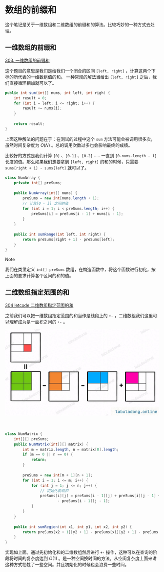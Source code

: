 # 数组的前缀和

这个笔记是关于一维数组和二维数组的前缀和的算法。比较巧妙的一种方式去处理。

## 一维数组的前缀和

[303. 一维数组的前缀和](https://leetcode.cn/problems/range-sum-query-immutable/description/)

这个题目的意思是我们是给我们一个闭合的区间 `[left, right]` ，计算这两个下标的所代表的一维数组值的和。
一种常规的解法当给出 `[left, right]` 之后，我们直接循环相加就可以了。

```java
public int sum(int[] nums, int left, int righ) {
    int result = 0;
    for (int i = left; i <= right; i++) {
        result += nums[i];
    }

    return result;
}
```

上面这种解法的问题在于：在测试的过程中这个 `sum` 方法可能会被调用很多次，虽然时间复杂度为 $O(N)$ 。总的调用次数过多也会影响最终的成绩。

比较好的方式是我们计算 `[0]` 、`[0-1]` 、`[0-2]` ..... 一直到 `[0-nums.length - 1]` 长度的值。那么如果我们想要拿到 `[left, right]` 的和的时候，只需要 `sums[right + 1] - sums[left]` 就可以了。

```java
class NumArray {
    private int[] preSums;

    public NumArray(int[] nums) {
        preSums = new int[nums.length + 1];
        // 计算[0 - i] 之间的值
        for (int i = 1; i < preSums.length; i++) {
            preSums[i] = preSums[i - 1] + nums[i - 1];
        }
    }

    public int sumRange(int left, int right) {
        return preSums[right + 1] - preSums[left];
    }
}
```

>[!note]
> 我们在类里定义 `int[] preSums` 数组，在构造函数中，将这个函数进行初化，按上面的要求计算各个区间的和的值。

## 二维数组指定范围的和

[304 letcode 二维数组指定范围的和](https://leetcode.cn/problems/range-sum-query-2d-immutable/)

之前我们可以把一维数组指定范围的和当作是线段上的 `+-` ，二维数组我们这里可以理解成为是一面积之间的 `+-` 。

![二维数组指定范围数的和处理](../images/matrix_rangesum.jpg)

```java


class NumMatrix {
    int[][] preSums;
    public NumMatrix(int[][] matrix) {
        int m = matrix.length, n = matrix[0].length;
        if (m == 0 || n == 0) {
            return;
        }

        preSums = new int[m + 1][n + 1];
        for (int i = 1; i <= m; i++) {
            for (int j = 1; j <= n; j++) {
                // 初始化前缀和
                preSums[i][j] = preSums[i - 1][j] + preSums[i][j - 1] + matrix[i - 1][j - 1]
                        - preSums[i - 1][j - 1];
            }
        }
    }

    public int sumRegion(int x1, int y1, int x2, int y2) {
        return preSums[x2 + 1][y2 + 1] - preSums[x1][y2 + 1] - preSums[x2 + 1][y1] + preSums[x1][y1];
    }
}
```

实现如上面。通过先初始化和的二维数组然后进行 `+-` 操作，这种可以在查询的阶段将时间的复杂度达到 $O(1)$ 。是一种空间换时间的方法。从空间复杂度上面来讲这种方式牺牲了一些空间。并且初始化的时候也会浪费一些时间。

